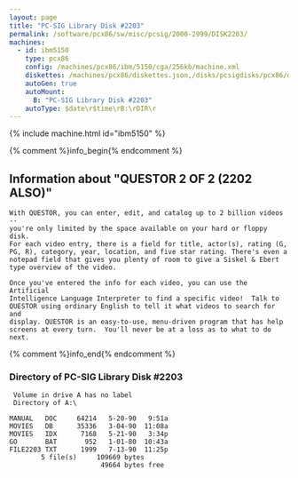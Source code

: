 ```yaml
---
layout: page
title: "PC-SIG Library Disk #2203"
permalink: /software/pcx86/sw/misc/pcsig/2000-2999/DISK2203/
machines:
  - id: ibm5150
    type: pcx86
    config: /machines/pcx86/ibm/5150/cga/256kb/machine.xml
    diskettes: /machines/pcx86/diskettes.json,/disks/pcsigdisks/pcx86/diskettes.json
    autoGen: true
    autoMount:
      B: "PC-SIG Library Disk #2203"
    autoType: $date\r$time\rB:\rDIR\r
---
```


{% include machine.html id="ibm5150" %}

{% comment %}info_begin{% endcomment %}

## Information about "QUESTOR 2 OF 2 (2202 ALSO)"

    With QUESTOR, you can enter, edit, and catalog up to 2 billion videos --
    you're only limited by the space available on your hard or floppy disk.
    For each video entry, there is a field for title, actor(s), rating (G,
    PG, R), category, year, location, and five star rating. There's even a
    notepad field that gives you plenty of room to give a Siskel & Ebert
    type overview of the video.
    
    Once you've entered the info for each video, you can use the Artificial
    Intelligence Language Interpreter to find a specific video!  Talk to
    QUESTOR using ordinary English to tell it what videos to search for and
    display. QUESTOR is an easy-to-use, menu-driven program that has help
    screens at every turn.  You'll never be at a loss as to what to do next.
{% comment %}info_end{% endcomment %}


### Directory of PC-SIG Library Disk #2203

     Volume in drive A has no label
     Directory of A:\

    MANUAL   DOC     64214   5-20-90   9:51a
    MOVIES   DB      35336   3-04-90  11:08a
    MOVIES   IDX      7168   5-21-90   3:34p
    GO       BAT       952   1-01-80  10:43a
    FILE2203 TXT      1999   7-13-90  11:25p
            5 file(s)     109669 bytes
                           49664 bytes free
